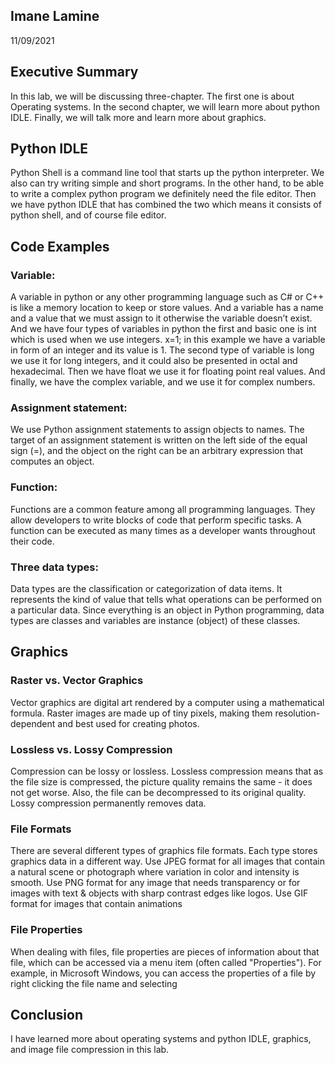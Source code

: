 ## Imane Lamine
11/09/2021

## Executive Summary 
In this lab, we will be discussing three-chapter. The first one is about Operating systems. In the second chapter, we will learn more about python IDLE. Finally, we will talk more and learn more about graphics.

## Python IDLE
Python Shell is a command line tool that starts up the python interpreter. We also can try writing simple and short programs. In the other hand, to be able to write a complex python program we definitely need the file editor. Then we have python IDLE that has combined the two which means it consists of python shell, and of course file editor. 


## Code Examples
### Variable:
A variable in python or any other programming language such as C# or C++ is like a memory location to keep or store values. And a variable has a name and a value that we must assign to it otherwise the variable doesn’t exist. And we have four types of variables in python the first and basic one is int which is used when we use integers. x=1; in this example we have a variable in form of an integer and its value is 1. The second type of variable is long we use it for long integers, and it could also be presented in octal and hexadecimal. Then we have float we use it for floating point real values. And finally, we have the complex variable, and we use it for complex numbers. 
### Assignment statement:
We use Python assignment statements to assign objects to names. The target of an assignment statement is written on the left side of the equal sign (=), and the object on the right can be an arbitrary expression that computes an object.
### Function:
Functions are a common feature among all programming languages. They allow developers to write blocks of code that perform specific tasks. A function can be executed as many times as a developer wants throughout their code. 
### Three data types:
Data types are the classification or categorization of data items. It represents the kind of value that tells what operations can be performed on a particular data. Since everything is an object in Python programming, data types are classes and variables are instance (object) of these classes.
## Graphics

### Raster vs. Vector Graphics
Vector graphics are digital art rendered by a computer using a mathematical formula. Raster images are made up of tiny pixels, making them resolution-dependent and best used for creating photos.
### Lossless vs. Lossy Compression
Compression can be lossy or lossless. Lossless compression means that as the file size is compressed, the picture quality remains the same - it does not get worse. Also, the file can be decompressed to its original quality. Lossy compression permanently removes data.

### File Formats
There are several different types of graphics file formats. Each type stores graphics data in a different way. Use JPEG format for all images that contain a natural scene or photograph where variation in color and intensity is smooth. Use PNG format for any image that needs transparency or for images with text & objects with sharp contrast edges like logos. Use GIF format for images that contain animations

### File Properties
When dealing with files, file properties are pieces of information about that file, which can be accessed via a menu item (often called "Properties"). For example, in Microsoft Windows, you can access the properties of a file by right clicking the file name and selecting
## Conclusion
I have learned more about operating systems and python IDLE, graphics, and image file compression in this lab.

